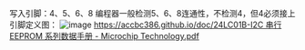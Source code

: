 写入引脚：4、5、6、8
编程器一般检测5、6、8连通性，不检测4，但4必须接上
引脚定义图：
![image](https://github.com/user-attachments/assets/84da2d38-fb09-4741-88da-93a7cce23f66)
[https://accbc386.github.io/doc/24LC01B-I2C 串行 EEPROM 系列数据手册 - Microchip Technology.pdf](https://accbc386.github.io/doc/24LC01B-I2C%20%E4%B8%B2%E8%A1%8C%20EEPROM%20%E7%B3%BB%E5%88%97%E6%95%B0%E6%8D%AE%E6%89%8B%E5%86%8C%20-%20Microchip%20Technology.pdf)